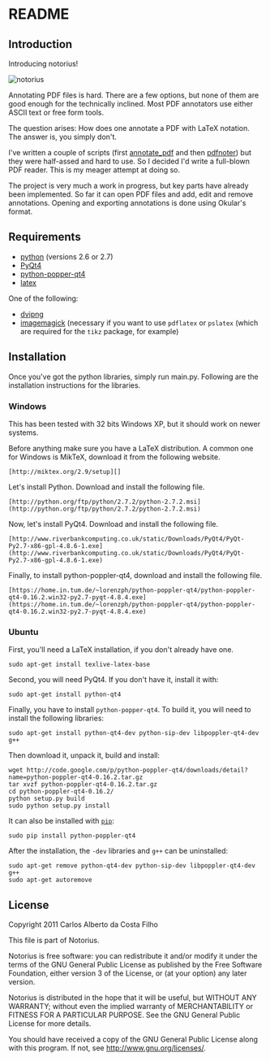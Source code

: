 README
======

Introduction
------------

Introducing notorius!

![notorius][img1]

Annotating PDF files is hard. There are a few
options, but none of them are good enough for the
technically inclined. Most PDF annotators use either
ASCII text or free form tools.

The question arises: How does one annotate a PDF
with LaTeX notation. The answer is, you simply
don't.

I've written a couple of scripts (first
[annotate_pdf](https://github.com/cako/annotate_pdf) and then
[pdfnoter](https://github.com/cako/pdfnoter)) but they were half-assed and hard
to use. So I decided I'd write a full-blown PDF reader. This is my meager
attempt at doing so.

The project is very much a work in progress, but key parts have already been
implemented. So far it can open PDF files and add, edit and remove annotations.
Opening and exporting annotations is done using Okular's format.


Requirements
------------
* [python](http://www.python.org/download/) (versions 2.6 or 2.7)
* [PyQt4](http://www.riverbankcomputing.co.uk/software/pyqt/download)
* [python-popper-qt4](http://code.google.com/p/python-poppler-qt4/)
* [latex](http://www.latex-project.org/)

One of the following:

* [dvipng](http://sourceforge.net/projects/dvipng/)
* [imagemagick](http://www.imagemagick.org/script/index.php) (necessary if you
want to use `pdflatex` or `pslatex` (which are required for the `tikz` package,
for example)


Installation
------------
Once you've got the python libraries, simply run main.py. Following are the
installation instructions for the libraries.

### Windows

This has been tested with 32 bits Windows XP, but it should work on newer
systems.

Before anything make sure you have a LaTeX distribution. A common one for
Windows is MikTeX, download it from the following website.

    [http://miktex.org/2.9/setup][]

[miktex]: http://miktex.org/2.9/setup

Let's install Python. Download and install the following file.

    [http://python.org/ftp/python/2.7.2/python-2.7.2.msi](http://python.org/ftp/python/2.7.2/python-2.7.2.msi)

Now, let's install PyQt4. Download and install the following file.

    [http://www.riverbankcomputing.co.uk/static/Downloads/PyQt4/PyQt-Py2.7-x86-gpl-4.8.6-1.exe](http://www.riverbankcomputing.co.uk/static/Downloads/PyQt4/PyQt-Py2.7-x86-gpl-4.8.6-1.exe)

Finally, to  install python-poppler-qt4, download and install the following
file.

    [https://home.in.tum.de/~lorenzph/python-poppler-qt4/python-poppler-qt4-0.16.2.win32-py2.7-pyqt-4.8.4.exe](https://home.in.tum.de/~lorenzph/python-poppler-qt4/python-poppler-qt4-0.16.2.win32-py2.7-pyqt-4.8.4.exe)


### Ubuntu

First, you'll need a LaTeX installation, if you don't already have one.

    sudo apt-get install texlive-latex-base

Second, you will need PyQt4. If you don't have it, install it with:

    sudo apt-get install python-qt4

Finally, you have to install `python-popper-qt4`. To build it, you will need to
install the following libraries:

    sudo apt-get install python-qt4-dev python-sip-dev libpoppler-qt4-dev g++

Then download it, unpack it, build and install:

    wget http://code.google.com/p/python-poppler-qt4/downloads/detail?name=python-poppler-qt4-0.16.2.tar.gz
    tar xvzf python-poppler-qt4-0.16.2.tar.gz
    cd python-poppler-qt4-0.16.2/
    python setup.py build
    sudo python setup.py install

It can also be installed with
[`pip`](http://www.pip-installer.org/en/latest/index.html):

    sudo pip install python-poppler-qt4

After the installation, the `-dev` libraries and `g++` can be uninstalled:

    sudo apt-get remove python-qt4-dev python-sip-dev libpoppler-qt4-dev g++
    sudo apt-get autoremove

[img1]: http://i.imgur.com/98h5k.png

License
------- 
Copyright 2011 Carlos Alberto da Costa Filho

This file is part of Notorius.

Notorius is free software: you can redistribute it and/or modify
it under the terms of the GNU General Public License as published by
the Free Software Foundation, either version 3 of the License, or
(at your option) any later version.

Notorius is distributed in the hope that it will be useful,
but WITHOUT ANY WARRANTY; without even the implied warranty of
MERCHANTABILITY or FITNESS FOR A PARTICULAR PURPOSE. See the
GNU General Public License for more details.

You should have received a copy of the GNU General Public License
along with this program. If not, see <http://www.gnu.org/licenses/>.
